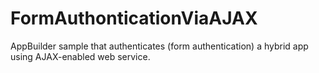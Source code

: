 FormAuthonticationViaAJAX
=========================

AppBuilder sample that authenticates (form authentication) a hybrid app using AJAX-enabled web service. 
